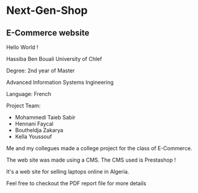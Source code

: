 # Next-Gen-Shop
E-Commerce website
-----------------------------
Hello World !

Hassiba Ben Bouali University of Chlef

Degree: 2nd year of Master

Advanced Information Systems Ingineering

Language: French

Project Team:
- Mohammedi Taieb Sabir
- Hennani Faycal
- Boutheldja Zakarya
- Kella Youssouf

Me and my collegues made a college project for the class of E-Commerce.

The web site was made using a CMS.
The CMS used is Prestashop !

It's a web site for selling laptops online in Algeria.

Feel free to checkout the PDF report file for more details
